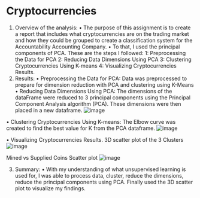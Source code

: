 # Cryptocurrencies
1.	Overview of the analysis:
•	The purpose of this assignment is to create a report that includes what cryptocurrencies are on the trading market and how they could be grouped to create a classification system for the Accountability Accounting Company.
•	To that, I used the principal components of PCA. These are the steps I followed:
 1: Preprocessing the Data for PCA
 2: Reducing Data Dimensions Using PCA
 3: Clustering Cryptocurrencies Using K-means
4: Visualizing Cryptocurrencies Results.
2.	Results:
•	Preprocessing the Data for PCA: Data was preprocessed to prepare for dimension reduction with PCA and clustering using K-Means
•	 Reducing Data Dimensions Using PCA: The dimensions of the dataFrame were reduced to 3 principal components using the Principal Component Analysis algorithm (PCA). These dimensions were then placed in a new dataframe.
   ![image](https://github.com/chimblie/Cryptocurrencies-/assets/121005128/ad136046-63ee-46c8-9d60-d98eff676c45)

•	Clustering Cryptocurrencies Using K-means: The Elbow curve was created to find the best value for K from the PCA dataframe. 
![image](https://github.com/chimblie/Cryptocurrencies-/assets/121005128/555b3ebd-65f9-4822-9603-86dcea06e0e1)

•	Visualizing Cryptocurrencies Results.
3D scatter plot of the 3 Clusters
 ![image](https://github.com/chimblie/Cryptocurrencies-/assets/121005128/dda1f814-e783-4ae1-becc-dfea410d6202)

Mined vs Supplied Coins Scatter plot
 ![image](https://github.com/chimblie/Cryptocurrencies-/assets/121005128/27040c71-274d-4c08-b7d6-d62188acd86d)

3.	Summary:
•	With my understanding of what unsupervised learning is used for, I was able to process data, cluster, reduce the dimensions, reduce the principal components using PCA. Finally used the 3D scatter plot to visualize my findings.




